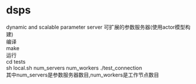 # dsps
dynamic and scalable parameter server
可扩展的参数服务器(使用actor模型构建)  
编译  
make  
运行  
cd tests  
sh local.sh num_servers num_workers ./test_connection  
其中num_servers是参数服务器数目,num_workers是工作节点数目
